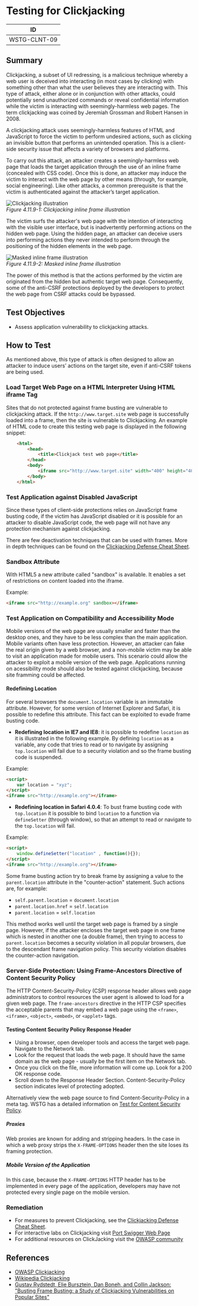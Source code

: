 # Testing for Clickjacking

|ID          |
|------------|
|WSTG-CLNT-09|

## Summary

Clickjacking, a subset of UI redressing, is a malicious technique whereby a web user is deceived into interacting (in most cases by clicking) with something other than what the user believes they are interacting with. This type of attack, either alone or in conjunction with other attacks, could potentially send unauthorized commands or reveal confidential information while the victim is interacting with seemingly-harmless web pages. The term clickjacking was coined by Jeremiah Grossman and Robert Hansen in 2008.

A clickjacking attack uses seemingly-harmless features of HTML and JavaScript to force the victim to perform undesired actions, such as clicking an invisible button that performs an unintended operation. This is a client-side security issue that affects a variety of browsers and platforms.

To carry out this attack, an attacker creates a seemingly-harmless web page that loads the target application through the use of an inline frame (concealed with CSS code). Once this is done, an attacker may induce the victim to interact with the web page by other means (through, for example, social engineering). Like other attacks, a common prerequisite is that the victim is authenticated against the attacker’s target application.

![Clickjacking illustration](images/Clickjacking_description.png)\
*Figure 4.11.9-1: Clickjacking inline frame illustration*

The victim surfs the attacker's web page with the intention of interacting with the visible user interface, but is inadvertently performing actions on the hidden web page. Using the hidden page, an attacker can deceive users into performing actions they never intended to perform through the positioning of the hidden elements in the web page.

![Masked inline frame illustration](images/Masked_iframe.png)\
*Figure 4.11.9-2: Masked inline frame illustration*

The power of this method is that the actions performed by the victim are originated from the hidden but authentic target web page. Consequently, some of the anti-CSRF protections deployed by the developers to protect the web page from CSRF attacks could be bypassed.

## Test Objectives

- Assess application vulnerability to clickjacking attacks.

## How to Test

As mentioned above, this type of attack is often designed to allow an attacker to induce users’ actions on the target site, even if anti-CSRF tokens are being used.

### Load Target Web Page on a HTML Interpreter Using HTML iframe Tag

Sites that do not protected against frame busting are vulnerable to clickjacking attack. If the `http://www.target.site` web page is successfully loaded into a frame, then the site is vulnerable to Clickjacking. An example of HTML code to create this testing web page is displayed in the following snippet:

```html
    <html>
        <head>
            <title>Clickjack test web page</title>
        </head>
        <body>
            <iframe src="http://www.target.site" width="400" height="400"></iframe>
        </body>
    </html>
```

### Test Application against Disabled JavaScript

Since these types of client-side protections relies on JavaScript frame busting code, if the victim has JavaScript disabled or it is possible for an attacker to disable JavaScript code, the web page will not have any protection mechanism against clickjacking.

There are few deactivation techniques that can be used with frames. More in depth techniques can be found on the [Clickjacking Defense Cheat Sheet](https://cheatsheetseries.owasp.org/cheatsheets/Clickjacking_Defense_Cheat_Sheet.html).

### Sandbox Attribute

With HTML5 a new attribute called "sandbox" is available. It enables a set of restrictions on content loaded into the iframe.

Example:

```html
<iframe src="http://example.org" sandbox></iframe>
```

### Test Application on Compatibility and Accessibility Mode

Mobile versions of the web page are usually smaller and faster than the desktop ones, and they have to be less complex than the main application. Mobile variants often have less protection. However, an attacker can fake the real origin given by a web browser, and a non-mobile victim may be able to visit an application made for mobile users. This scenario could allow the attacker to exploit a mobile version of the web page.
Applications running on acessibility mode should also be tested against clickjacking, because site framming could be affected.

#### Redefining Location

For several browsers the `document.location` variable is an immutable attribute. However, for some version of Internet Explorer and Safari, it is possible to redefine this attribute. This fact can be exploited to evade frame busting code.

- **Redefining location in IE7 and IE8**: it is possible to redefine `location` as it is illustrated in the following example. By defining `location` as a variable, any code that tries to read or to navigate by assigning `top.location` will fail due to a security violation and so the frame busting code is suspended.

Example:

```html
<script>
    var location = "xyz";
</script>
<iframe src="http://example.org"></iframe>
```

- **Redefining location in Safari 4.0.4**: To bust frame busting code with `top.location` it is possible to bind `location` to a function via `defineSetter` (through window), so that an attempt to read or navigate to the `top.location` will fail.

Example:

```html
<script>
    window.defineSetter("location" , function(){});
</script>
<iframe src="http://example.org"></iframe>
```

Some frame busting action try to break frame by assigning a value to the `parent.location` attribute in the "counter-action" statement.
Such actions are, for example:

- `self.parent.location` = `document.location`
- `parent.location.href` = `self.location`
- `parent.location` = `self.location`

This method works well until the target web page is framed by a single page. However, if the attacker encloses the target web page in one frame which is nested in another one (a double frame), then trying to access to `parent.location` becomes a security violation in all popular browsers, due to the descendant frame navigation policy. This security violation disables the counter-action navigation.

### Server-Side Protection: Using Frame-Ancestors Directive of Content Security Policy

The HTTP Content-Security-Policy (CSP) response header allows web page administrators to control resources the user agent is allowed to load for a given web page. The `frame-ancestors` directive in the HTTP CSP specifies the acceptable parents that may embed a web page using the `<frame>`, `<iframe>`, `<object>`, `<embed>`, or `<applet>` tags.

#### Testing Content Security Policy Response Header

- Using a browser, open developer tools and access the target web page. Navigate to the Network tab.
- Look for the request that loads the web page. It should have the same domain as the web page - usually be the first item on the Network tab.
- Once you click on the file, more information will come up. Look for a 200 OK response code.
- Scroll down to the Response Header Section. Content-Security-Policy section indicates level of protecting adopted.

Alternatively view the web page source to find Content-Security-Policy in a meta tag. WSTG has a detailed information on [Test for Content Security Policy](../02-Configuration_and_Deployment_Management_Testing/12-Test_for_Content_Security_Policy.md).

##### Proxies

Web proxies are known for adding and stripping headers. In the case in which a web proxy strips the `X-FRAME-OPTIONS` header then the site loses its framing protection.

##### Mobile Version of the Application

In this case, because the `X-FRAME-OPTIONS` HTTP header has to be implemented in every page of the application, developers may have not protected every single page on the mobile version.

### Remediation

- For measures to prevent Clickjacking, see the [Clickjacking Defense Cheat Sheet](https://cheatsheetseries.owasp.org/cheatsheets/Clickjacking_Defense_Cheat_Sheet.html).
- For interactive labs on Clickjacking visit [Port Swigger Web Page](https://portswigger.net/web-security/clickjacking)
- For additional resources on ClickJacking visit the [OWASP community](https://owasp.org/www-community/attacks/Clickjacking)

## References

- [OWASP Clickjacking](https://owasp.org/www-community/attacks/Clickjacking)
- [Wikipedia Clickjacking](https://en.wikipedia.org/wiki/Clickjacking)
- [Gustav Rydstedt, Elie Bursztein, Dan Boneh, and Collin Jackson: "Busting Frame Busting: a Study of Clickjacking Vulnerabilities on Popular Sites"](https://seclab.stanford.edu/websec/framebusting/framebust.pdf)
